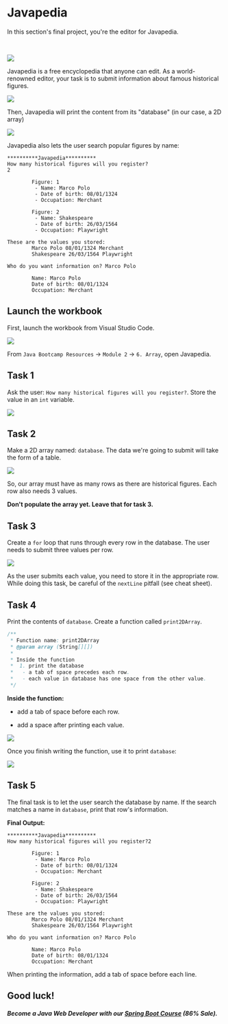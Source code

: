 # Javapedia

In this section's final project, you're the editor for Javapedia.

&nbsp;

![](https://firebasestorage.googleapis.com/v0/b/learnthepart-75aed.appspot.com/o/images%2F4b1de0c5-7d04-4b16-ac48-3222cfff5350?alt=media&token=63863247-ae4a-4fe8-9112-97cd2d63b143)


Javapedia is a free encyclopedia that anyone can edit. As a world-renowned editor, your task is to submit information about famous historical figures.

![](https://firebasestorage.googleapis.com/v0/b/learnthepart-75aed.appspot.com/o/images%2F1fc9d377-883c-4e5c-a99d-e853ab76b8e2?alt=media&token=128929e6-6ac2-4061-a6ad-90fb37f9e3cb)

Then, Javapedia will print the content from its "database" (in our case, a 2D array)

![](https://firebasestorage.googleapis.com/v0/b/learnthepart-75aed.appspot.com/o/images%2F0e97e0bd-0f30-4d83-aff8-cd423bdbba69?alt=media&token=226e096b-2cbc-4453-9c04-abaa453f3d9d)

Javapedia also lets the user search popular figures by name:

```
**﻿**﻿**﻿**﻿**Javapedia**﻿**﻿**﻿**﻿**
How many historical figures will you register?
2

        Figure: 1
         - Name: Marco Polo
         - Date of birth: 08﻿/﻿01﻿/﻿1324
         - Occupation: Merchant

        Figure: 2
         - Name: Shakespeare
         - Date of birth: 26﻿/﻿03﻿/﻿1564
         - Occupation: Playwright

These are the values you stored:
        Marco Polo 08﻿/﻿01﻿/﻿1324 Merchant
        Shakespeare 26﻿/﻿03﻿/﻿1564 Playwright

Wh﻿o ﻿do﻿ y﻿ou want infor﻿ma﻿ti﻿on﻿ on? Marco Polo

        Name: Marco Polo
        Date of birth: 08/01/1324
        Occupation: Merchant
```

Launch the workbook
-------------------

First, launch the workbook from Visual Studio Code.

![](https://firebasestorage.googleapis.com/v0/b/learnthepart-75aed.appspot.com/o/images%2Fdb7a838d-1115-4e12-be18-c544b1a123f7?alt=media&token=2b117380-707e-43b2-a57c-bfc3bc7f83fb)

From `Java Bootcamp Resources` -> `Module 2` -> `6. Array`, open Javapedia.

Task 1
------

Ask the user: `How many historical figures will you register?`. Store the value in an `int` variable.

![](https://firebasestorage.googleapis.com/v0/b/learnthepart-75aed.appspot.com/o/images%2F3525fda0-27af-4aa1-a85f-2520815448bf?alt=media&token=ff70843d-511b-4f3a-bcb8-1323cc9049e9)

Task 2
------

Make a 2D array named: `database`. The data we're going to submit will take the form of a table.

![](https://firebasestorage.googleapis.com/v0/b/learnthepart-75aed.appspot.com/o/images%2F5bf7e43b-7769-4db4-9daa-5b31ce5fd4ab?alt=media&token=23d33bde-b8ad-4ec2-b7f3-c6fed9a8a422)

So, our array must have as many rows as there are historical figures. Each row also needs 3 values.

**Don't populate the array yet. Leave that for task 3.**

Task 3
------

Create a `for` loop that runs through every row in the database. The user needs to submit three values per row.

![](https://firebasestorage.googleapis.com/v0/b/learnthepart-75aed.appspot.com/o/images%2F1aae31d9-3ad6-43f3-a580-a868ea12103d?alt=media&token=5adadfec-6e52-4282-adc7-4dabc248d5ec)

As the user submits each value, you need to store it in the appropriate row. While doing this task, be careful of the `nextLine` pitfall (see cheat sheet).

Task 4
------

Print the contents of `database`. Create a function called `print2DArray`.

```java
/**
 * Function name: print2DArray
 * @param array (String[][])
 *
 * Inside the function
 *  1. print the database
 *   - a tab of space precedes each row.
 *   - each value in database has one space from the other value.
 */
```

**Inside the function:**

-   add a tab of space before each row.

-   add a space after printing each value.

![](https://firebasestorage.googleapis.com/v0/b/learnthepart-75aed.appspot.com/o/images%2F4c7ed36a-613b-4fc0-a5c0-8c694c6c0b7f?alt=media&token=52a03554-df98-48d4-812a-207a59fe5284)

Once you finish writing the function, use it to print `database`:

![](https://firebasestorage.googleapis.com/v0/b/learnthepart-75aed.appspot.com/o/images%2F6a1efdc4-29d8-4c3b-ba5b-aeff5104766a?alt=media&token=9974b5c1-5011-40b1-964e-41b3aa7a5c90)

Task 5
------

The final task is to let the user search the database by name. If the search matches a name in `database`, print that row's information.

**Final Output:**

```
**﻿**﻿**﻿**﻿**Javapedia**﻿**﻿**﻿**﻿**
How many historical figures will you register?﻿2

        Figure: 1
         - Name: Marco Polo
         - Date of birth: 08﻿/﻿01﻿/﻿1324
         - Occupation: Merchant

        Figure: 2
         - Name: Shakespeare
         - Date of birth: 26﻿/﻿03﻿/﻿1564
         - Occupation: Playwright

These are the values you stored:
        Marco Polo 08﻿/﻿01﻿/﻿1324 Merchant
        Shakespeare 26﻿/﻿03﻿/﻿1564 Playwright

Wh﻿o ﻿do﻿ y﻿ou want infor﻿ma﻿ti﻿on﻿ on? Marco Polo

        Name: Marco Polo
       ﻿ Date of birth: 08/01/1324
        Occupation: Merchant
```

When printing the information, add a tab of space before each line.

Good luck!
----------
##### Become a Java Web Developer with our [Spring Boot Course](https://udemy-redirect-app.herokuapp.com/spring) (86% Sale).